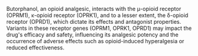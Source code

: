 Butorphanol, an opioid analgesic, interacts with the μ-opioid receptor (OPRM1), κ-opioid receptor (OPRK1), and to a lesser extent, the δ-opioid receptor (OPRD1), which dictate its effects and antagonist properties. Variants in these receptor genes (OPRM1, OPRK1, OPRD1) may impact the drug's efficacy and safety, influencing its analgesic potency and the occurrence of adverse effects such as opioid-induced hyperalgesia or reduced effectiveness.